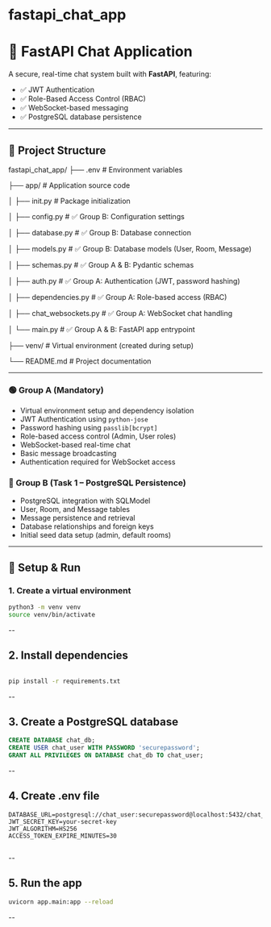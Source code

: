 # fastapi_chat_app
# 💬 FastAPI Chat Application

A secure, real-time chat system built with **FastAPI**, featuring:

- ✅ JWT Authentication
- ✅ Role-Based Access Control (RBAC)
- ✅ WebSocket-based messaging
- ✅ PostgreSQL database persistence

---

## 📁 Project Structure

fastapi_chat_app/
├── .env # Environment variables

├── app/ # Application source code

│ ├── init.py # Package initialization

│ ├── config.py # ✅ Group B: Configuration settings

│ ├── database.py # ✅ Group B: Database connection

│ ├── models.py # ✅ Group B: Database models (User, Room, Message)

│ ├── schemas.py # ✅ Group A & B: Pydantic schemas

│ ├── auth.py # ✅ Group A: Authentication (JWT, password hashing)

│ ├── dependencies.py # ✅ Group A: Role-based access (RBAC)

│ ├── chat_websockets.py # ✅ Group A: WebSocket chat handling

│ └── main.py # ✅ Group A & B: FastAPI app entrypoint

├── venv/ # Virtual environment (created during setup)

└── README.md # Project documentation


---


### 🟢 Group A (Mandatory)

- Virtual environment setup and dependency isolation
- JWT Authentication using `python-jose`
- Password hashing using `passlib[bcrypt]`
- Role-based access control (Admin, User roles)
- WebSocket-based real-time chat
- Basic message broadcasting
- Authentication required for WebSocket access

### 🔵 Group B (Task 1 – PostgreSQL Persistence)

- PostgreSQL integration with SQLModel
- User, Room, and Message tables
- Message persistence and retrieval
- Database relationships and foreign keys
- Initial seed data setup (admin, default rooms)

---

## 🧪 Setup & Run

### 1. Create a virtual environment

```bash
python3 -m venv venv
source venv/bin/activate
```
--
## 2. Install dependencies

```bash

pip install -r requirements.txt

```
--

## 3. Create a PostgreSQL database

``` sql
CREATE DATABASE chat_db;
CREATE USER chat_user WITH PASSWORD 'securepassword';
GRANT ALL PRIVILEGES ON DATABASE chat_db TO chat_user;

```
--

## 4. Create .env file
``` env
DATABASE_URL=postgresql://chat_user:securepassword@localhost:5432/chat_db
JWT_SECRET_KEY=your-secret-key
JWT_ALGORITHM=HS256
ACCESS_TOKEN_EXPIRE_MINUTES=30


```
--

## 5. Run the app

``` bash
uvicorn app.main:app --reload

```

--


